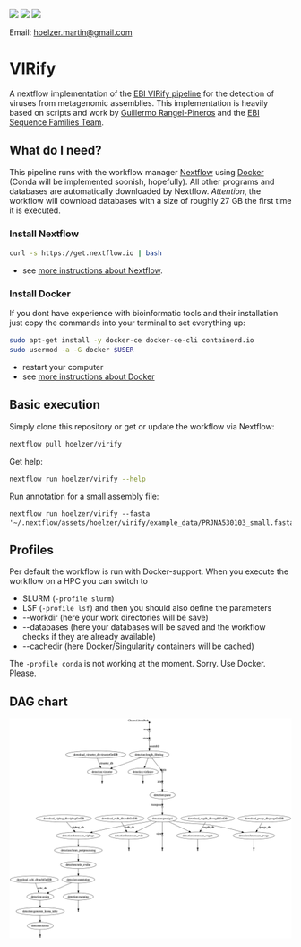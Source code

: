 ![](https://img.shields.io/badge/nextflow-19.10.0-brightgreen)
![](https://img.shields.io/badge/uses-docker-blue.svg)
![](https://img.shields.io/badge/uses-conda-yellow.svg)

Email: hoelzer.martin@gmail.com

# VIRify

A nextflow implementation of the [EBI VIRify pipeline](https://github.com/EBI-Metagenomics/emg-viral-pipeline) for the detection of viruses from metagenomic assemblies.
This implementation is heavily based on scripts and work by [Guillermo Rangel-Pineros](https://github.com/guille0387) and the [EBI Sequence Families Team](https://www.ebi.ac.uk/about/people/rob-finn).

## What do I need?

This pipeline runs with the workflow manager [Nextflow](https://www.nextflow.io/) using [Docker](https://docs.docker.com/v17.09/engine/installation/linux/docker-ce/ubuntu/#install-docker-ce) (Conda will be implemented soonish, hopefully). All other programs and databases are automatically downloaded by Nextflow. _Attention_, the workflow will download databases with a size of roughly 27 GB the first time it is executed. 

### Install Nextflow
```bash
curl -s https://get.nextflow.io | bash
```
* see [more instructions about Nextflow](https://www.nextflow.io/). 

### Install Docker
If you dont have experience with bioinformatic tools and their installation just copy the commands into your terminal to set everything up:
```bash
sudo apt-get install -y docker-ce docker-ce-cli containerd.io
sudo usermod -a -G docker $USER
```
* restart your computer
* see [more instructions about Docker](https://docs.docker.com/v17.09/engine/installation/linux/docker-ce/ubuntu/#install-docker-ce)


## Basic execution

Simply clone this repository or get or update the workflow via Nextflow:
```bash
nextflow pull hoelzer/virify
```

Get help:
```bash
nextflow run hoelzer/virify --help
```

Run annotation for a small assembly file:
````
nextflow run hoelzer/virify --fasta '~/.nextflow/assets/hoelzer/virify/example_data/PRJNA530103_small.fasta'
````

## Profiles

Per default the workflow is run with Docker-support. When you execute the workflow on a HPC you can switch to 
* SLURM (``-profile slurm``)
* LSF (``-profile lsf``)
and then you should also define the parameters
* --workdir (here your work directories will be save)
* --databases (here your databases will be saved and the workflow checks if they are already available)
* --cachedir (here Docker/Singularity containers will be cached)

The ``-profile conda`` is not working at the moment. Sorry. Use Docker. Please. 

## DAG chart

![DAG chart](figures/chart.png)

